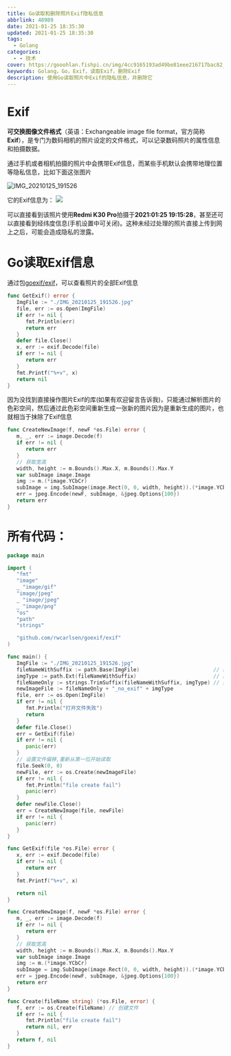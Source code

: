 ```yaml
---
title: Go读取和删除照片Exif隐私信息
abbrlink: 48989
date: 2021-01-25 18:35:30
updated: 2021-01-25 18:35:30
tags:
  - Golang
categories:
  - - 技术
cover: https://gooohlan.fishpi.cn/img/4cc9165193ad49be81eee216717bac82_9c26c634gy1fokyi7gt6aj21kw0wahdt1.jpg
keywords: Golang，Go，Exif，读取Exif，删除Exif
description: 使用Go读取照片中Exif的隐私信息，并删除它
---
```


# Exif

**可交换图像文件格式**（英语：Exchangeable image file format，官方简称**Exif**），是专门为数码相机的照片设定的文件格式，可以记录数码照片的属性信息和拍摄数据。

通过手机或者相机拍摄的照片中会携带Exif信息，而某些手机默认会携带地理位置等隐私信息，比如下面这张图片

![IMG_20210125_191526](https://gooohlan.fishpi.cn/img/IMG_20210125_191526.jpg)

它的Exif信息为：
![](https://gooohlan.fishpi.cn/img/20210125183002.png)

可以直接看到该照片使用**Redmi K30 Pro**拍摄于**2021:01:25 19:15:28**，甚至还可以直接看到经纬度信息(手机设置中可关闭)。这种未经过处理的照片直接上传到网上之后，可能会造成隐私的泄露。

# Go读取Exif信息

通过包[goexif/exif](https://github.com/rwcarlsen/goexif)，可以查看照片的全部Exif信息

```go
func GetExif() error {
   ImgFile := "./IMG_20210125_191526.jpg"
   file, err := os.Open(ImgFile)
   if err != nil {
      fmt.Println(err)
      return err
   }
   defer file.Close()
   x, err := exif.Decode(file)
   if err != nil {
      return err
   }
   fmt.Printf("%+v", x)
   return nil
}
```

因为没找到直接操作图片Exif的库(如果有欢迎留言告诉我)，只能通过解析图片的色彩空间，然后通过此色彩空间重新生成一张新的图片因为是重新生成的图片，也就相当于抹除了Exif信息

```go
func CreateNewImage(f, newF *os.File) error {
   m, _, err := image.Decode(f)
   if err != nil {
      return err
   }
   // 获取宽高
   width, height := m.Bounds().Max.X, m.Bounds().Max.Y
   var subImage image.Image
   img := m.(*image.YCbCr)
   subImage = img.SubImage(image.Rect(0, 0, width, height)).(*image.YCbCr)
   err = jpeg.Encode(newF, subImage, &jpeg.Options{100})
   return err
}
```

# 所有代码：

```go
package main

import (
   "fmt"
   "image"
   _ "image/gif"
   "image/jpeg"
   _ "image/jpeg"
   _ "image/png"
   "os"
   "path"
   "strings"

   "github.com/rwcarlsen/goexif/exif"
)

func main() {
   ImgFile := "./IMG_20210125_191526.jpg"
   fileNameWithSuffix := path.Base(ImgFile)                        // 获取文件名带后缀
   imgType := path.Ext(fileNameWithSuffix)                         // 获取文件后缀
   fileNameOnly := strings.TrimSuffix(fileNameWithSuffix, imgType) // 获取文件名
   newImageFile := fileNameOnly + "_no_exif" + imgType
   file, err := os.Open(ImgFile)
   if err != nil {
      fmt.Println("打开文件失败")
      return
   }
   defer file.Close()
   err = GetExif(file)
   if err != nil {
      panic(err)
   }
   // 设置文件偏移,重新从第一位开始读取
   file.Seek(0, 0)
   newFile, err := os.Create(newImageFile)
   if err != nil {
      fmt.Println("file create fail")
      panic(err)
   }
   defer newFile.Close()
   err = CreateNewImage(file, newFile)
   if err != nil {
      panic(err)
   }
}

func GetExif(file *os.File) error {
   x, err := exif.Decode(file)
   if err != nil {
      return err
   }
   fmt.Printf("%+v", x)

   return nil
}

func CreateNewImage(f, newF *os.File) error {
   m, _, err := image.Decode(f)
   if err != nil {
      return err
   }
   // 获取宽高
   width, height := m.Bounds().Max.X, m.Bounds().Max.Y
   var subImage image.Image
   img := m.(*image.YCbCr)
   subImage = img.SubImage(image.Rect(0, 0, width, height)).(*image.YCbCr)
   err = jpeg.Encode(newF, subImage, &jpeg.Options{100})
   return err
}

func Create(fileName string) (*os.File, error) {
   f, err := os.Create(fileName) // 创建文件
   if err != nil {
      fmt.Println("file create fail")
      return nil, err
   }
   return f, nil
}
```